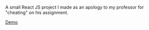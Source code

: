 A small React JS project I made as an apology to my professor for "cheating" on his assignment.

[Demo](https://engineering-drawing-and.design)

